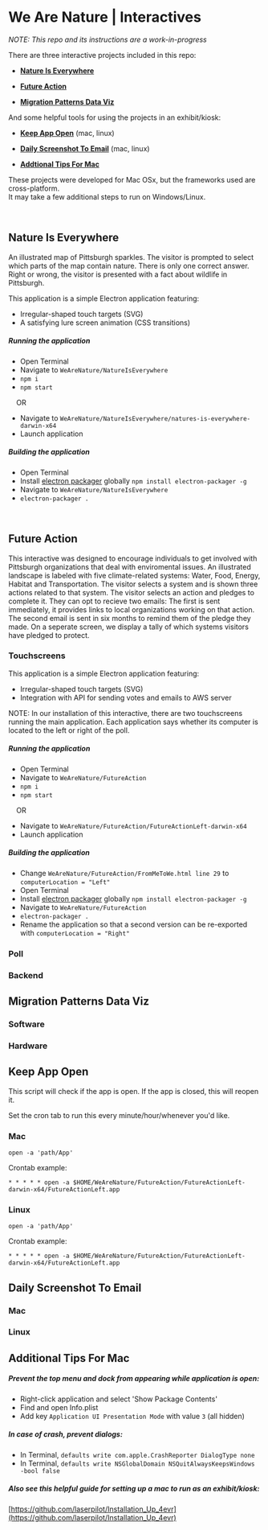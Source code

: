 
# We Are Nature | Interactives

*NOTE: This repo and its instructions are a work-in-progress* <br/>

There are three interactive projects included in this repo:

* [**Nature Is Everywhere**](#natureiseverywhere)

* [**Future Action**](#futureaction)

* [**Migration Patterns Data Viz**](#migrationpatterns)

And some helpful tools for using the projects in an exhibit/kiosk:

* [**Keep App Open**](#keepappopen) (mac, linux)

* [**Daily Screenshot To Email**](#dailyemail) (mac, linux)

* [**Addtional Tips For Mac**](#mactips)


These projects were developed for Mac OSx, but the frameworks used are cross-platform. <br/>
It may take a few additional steps to run on Windows/Linux.

<br/>

## <a name="natureiseverywhere"></a>Nature Is Everywhere

An illustrated map of Pittsburgh sparkles. The visitor is prompted to select which parts of the map contain nature. There is only one correct answer. Right or wrong, the visitor is presented with a fact about wildlife in Pittsburgh.

This application is a simple Electron application featuring:
* Irregular-shaped touch targets (SVG)
* A satisfying lure screen animation (CSS transitions)

##### Running the application
* Open Terminal
* Navigate to ```WeAreNature/NatureIsEverywhere```
* ```npm i```
* ```npm start```

&nbsp;&nbsp;&nbsp;&nbsp;OR

* Navigate to ```WeAreNature/NatureIsEverywhere/natures-is-everywhere-darwin-x64```
* Launch application


##### Building the application
* Open Terminal
* Install [electron packager](https://github.com/electron-userland/electron-packager) globally ```npm install electron-packager -g```
* Navigate to ```WeAreNature/NatureIsEverywhere```
* ```electron-packager .```

<br/>

## <a name="futureaction"></a>Future Action

This interactive was designed to encourage individuals to get involved with Pittsburgh organizations that deal with enviromental issues. An illustrated landscape is labeled with five climate-related systems: Water, Food, Energy, Habitat and Transportation. The visitor selects a system and is shown three actions related to that system. The visitor selects an action and pledges to complete it. They can opt to recieve two emails: The first is sent immediately, it provides links to local organizations working on that action. The second email is sent in six months to remind them of the pledge they made. On a seperate screen, we display a tally of which systems visitors have pledged to protect.


### **Touchscreens**

This application is a simple Electron application featuring:
* Irregular-shaped touch targets (SVG)
* Integration with API for sending votes and emails to AWS server

NOTE: In our installation of this interactive, there are two touchscreens running the main application. Each application says whether its computer is located to the left or right of the poll.

##### Running the application
* Open Terminal
* Navigate to ```WeAreNature/FutureAction```
* ```npm i```
* ```npm start```

&nbsp;&nbsp;&nbsp;&nbsp;OR

* Navigate to ```WeAreNature/FutureAction/FutureActionLeft-darwin-x64``` 
* Launch application



##### Building the application
* Change ```WeAreNature/FutureAction/FromMeToWe.html line 29``` to ```computerLocation = "Left"```
* Open Terminal
* Install [electron packager](https://github.com/electron-userland/electron-packager) globally ```npm install electron-packager -g```
* Navigate to ```WeAreNature/FutureAction```
* ```electron-packager .```
* Rename the application so that a second version can be re-exported with ```computerLocation = "Right"```

### **Poll**

### **Backend** 

## <a name="migrationpatterns"></a>Migration Patterns Data Viz

### **Software**

### **Hardware**

## <a name="keepappopen"></a>Keep App Open

This script will check if the app is open.
If the app is closed, this will reopen it. 

Set the cron tab to run this every minute/hour/whenever you'd like. 


### **Mac**

```open -a 'path/App'```

Crontab example:

```* * * * * open -a $HOME/WeAreNature/FutureAction/FutureActionLeft-darwin-x64/FutureActionLeft.app```

### **Linux**

```open -a 'path/App'```

Crontab example:

```* * * * * open -a $HOME/WeAreNature/FutureAction/FutureActionLeft-darwin-x64/FutureActionLeft.app```


## <a name="dailyemail"></a>Daily Screenshot To Email


### **Mac**

### **Linux**

## <a name="mactips"></a>Additional Tips For Mac

##### Prevent the top menu and dock from appearing while application is open:
* Right-click application and select 'Show Package Contents'
* Find and open Info.plist
* Add key ```Application UI Presentation Mode``` with value ```3``` (all hidden)

##### In case of crash, prevent dialogs:
* In Terminal, ```defaults write com.apple.CrashReporter DialogType none```
* In Terminal, ```defaults write NSGlobalDomain NSQuitAlwaysKeepsWindows -bool false```

##### Also see this helpful guide for setting up a mac to run as an exhibit/kiosk:
[https://github.com/laserpilot/Installation_Up_4evr](https://github.com/laserpilot/Installation_Up_4evr)


